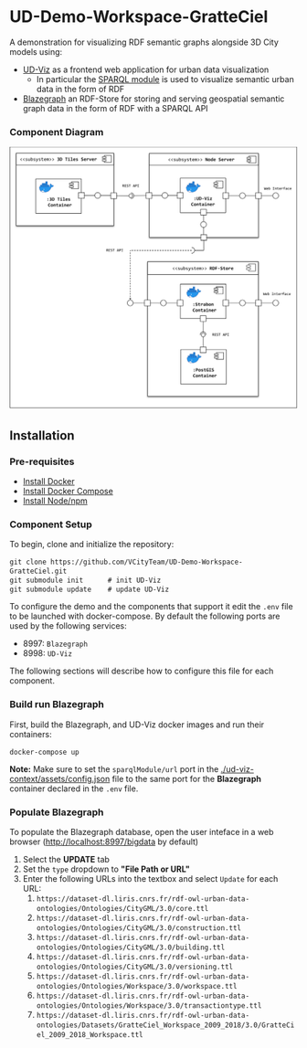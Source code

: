 # UD-Demo-Workspace-GratteCiel

A demonstration for visualizing RDF semantic graphs alongside 3D City models using:
* [UD-Viz](https://github.com/VCityTeam/UD-Viz) as a frontend web application for urban data visualization
  * In particular the [SPARQL module](https://github.com/VCityTeam/UD-Viz/tree/master/src/Widgets/Extensions/SPARQL) is used to visualize semantic urban data in the form of RDF
* [Blazegraph](https://github.com/blazegraph/database/wiki/About_Blazegraph) an RDF-Store for storing and serving geospatial semantic graph data in the form of RDF with a SPARQL API

### Component Diagram
![SPARQL POC Component Diagram](./UD-Demo_SPARQL_POC_Component_Diagram.svg)

## Installation
### Pre-requisites 

* [Install Docker](https://docs.docker.com/engine/install/)
* [Install Docker Compose](https://docs.docker.com/compose/install/)
* [Install Node/npm](https://github.com/VCityTeam/UD-Viz#installing-nodenpm)

### Component Setup
To begin, clone and initialize the repository:
```
git clone https://github.com/VCityTeam/UD-Demo-Workspace-GratteCiel.git
git submodule init      # init UD-Viz
git submodule update    # update UD-Viz 
```


To configure the demo and the components that support it edit the `.env` file to be launched with docker-compose. By default the following ports are used by the following services:
- 8997: `Blazegraph`
- 8998: `UD-Viz`

The following sections will describe how to configure this file for each component. 

### Build run Blazegraph
First, build the Blazegraph, and UD-Viz docker images and run their containers:
```
docker-compose up
```

**Note:** Make sure to set the `sparqlModule/url` port in the [./ud-viz-context/assets/config.json](./ud-viz-context/assets/config.json) file to the same port for the **Blazegraph** container declared in the `.env` file. 
### Populate Blazegraph
To populate the Blazegraph database, open the user inteface in a web browser ([http://localhost:8997/bigdata](http://localhost:8997/bigdata) by default)

1. Select the **UPDATE** tab
2. Set the `type` dropdown to **"File Path or URL"**
3. Enter the following URLs into the textbox and select `Update` for each URL:
   1. `https://dataset-dl.liris.cnrs.fr/rdf-owl-urban-data-ontologies/Ontologies/CityGML/3.0/core.ttl`
   2. `https://dataset-dl.liris.cnrs.fr/rdf-owl-urban-data-ontologies/Ontologies/CityGML/3.0/construction.ttl`
   3. `https://dataset-dl.liris.cnrs.fr/rdf-owl-urban-data-ontologies/Ontologies/CityGML/3.0/building.ttl`
   4. `https://dataset-dl.liris.cnrs.fr/rdf-owl-urban-data-ontologies/Ontologies/CityGML/3.0/versioning.ttl`
   5. `https://dataset-dl.liris.cnrs.fr/rdf-owl-urban-data-ontologies/Ontologies/Workspace/3.0/workspace.ttl`
   6. `https://dataset-dl.liris.cnrs.fr/rdf-owl-urban-data-ontologies/Ontologies/Workspace/3.0/transactiontype.ttl`
   7.  `https://dataset-dl.liris.cnrs.fr/rdf-owl-urban-data-ontologies/Datasets/GratteCiel_Workspace_2009_2018/3.0/GratteCiel_2009_2018_Workspace.ttl`
